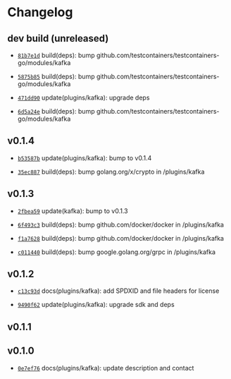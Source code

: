 # Changelog

## dev build (unreleased)

* [`81b7e1d`](https://github.com/falcosecurity/plugins/commit/81b7e1d) build(deps): bump github.com/testcontainers/testcontainers-go/modules/kafka

* [`5875b85`](https://github.com/falcosecurity/plugins/commit/5875b85) build(deps): bump github.com/testcontainers/testcontainers-go/modules/kafka

* [`471dd90`](https://github.com/falcosecurity/plugins/commit/471dd90) update(plugins/kafka): upgrade deps

* [`6d5a24e`](https://github.com/falcosecurity/plugins/commit/6d5a24e) build(deps): bump github.com/testcontainers/testcontainers-go/modules/kafka

## v0.1.4

* [`b53587b`](https://github.com/falcosecurity/plugins/commit/b53587b) update(plugins/kafka): bump to v0.1.4

* [`35ec887`](https://github.com/falcosecurity/plugins/commit/35ec887) build(deps): bump golang.org/x/crypto in /plugins/kafka


## v0.1.3

* [`2fbea59`](https://github.com/falcosecurity/plugins/commit/2fbea59) update(kafka): bump to v0.1.3

* [`6f493c3`](https://github.com/falcosecurity/plugins/commit/6f493c3) build(deps): bump github.com/docker/docker in /plugins/kafka

* [`f1a7628`](https://github.com/falcosecurity/plugins/commit/f1a7628) build(deps): bump github.com/docker/docker in /plugins/kafka

* [`c011440`](https://github.com/falcosecurity/plugins/commit/c011440) build(deps): bump google.golang.org/grpc in /plugins/kafka


## v0.1.2

* [`c13c93d`](https://github.com/falcosecurity/plugins/commit/c13c93d) docs(plugins/kafka): add SPDXID and file headers for license

* [`9490f62`](https://github.com/falcosecurity/plugins/commit/9490f62) update(plugins/kafka): upgrade sdk and deps


## v0.1.1


## v0.1.0

* [`0e7ef76`](https://github.com/falcosecurity/plugins/commit/0e7ef76) docs(plugins/kafka): update description and contact



